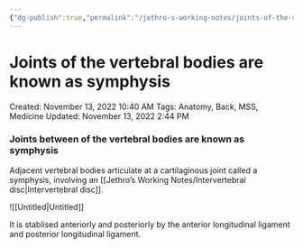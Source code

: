 ```yaml
---
{"dg-publish":true,"permalink":"/jethro-s-working-notes/joints-of-the-vertebral-bodies-are-known-as-symphy/","dgPassFrontmatter":true}
---
```



# Joints of the vertebral bodies are known as symphysis

Created: November 13, 2022 10:40 AM
Tags: Anatomy, Back, MSS, Medicine
Updated: November 13, 2022 2:44 PM

### Joints between of the vertebral bodies are known as symphysis

Adjacent vertebral bodies articulate at a cartilaginous joint called a symphysis, involving an [[Jethro’s Working Notes/Intervertebral disc\|Intervertebral disc]].

![[Untitled\|Untitled]]

It is stablised anteriorly and posteriorly by the anterior longitudinal ligament and posterior longitudinal ligament.